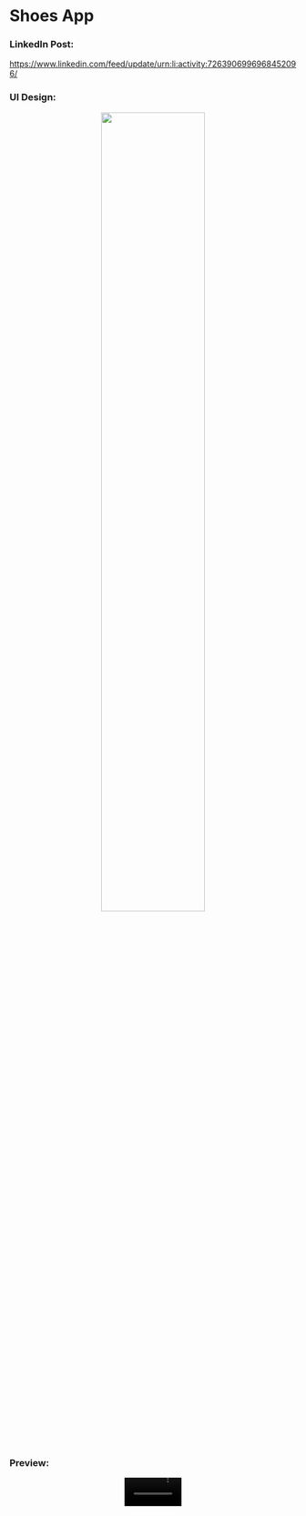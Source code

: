 # Shoes App

### LinkedIn Post:
https://www.linkedin.com/feed/update/urn:li:activity:7263906996968452096/

### UI Design:
<p align="center" width="50%">
    <img width="60%" src="https://github.com/user-attachments/assets/cdd765bb-94ab-42c7-9f27-ff42880574eb">
</p>

### Preview:
<div align="center">
  <video src="https://github.com/user-attachments/assets/f49226c1-19e9-4db7-bbd0-e79f193ed5d7" width=100/>
<div/>
